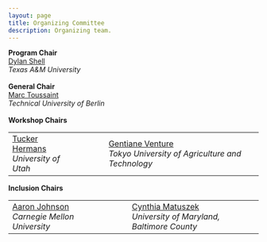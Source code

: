 ```yaml
---
layout: page
title: Organizing Committee
description: Organizing team.
---
```

<div>
    <div class="row text-center">
            <b>Program Chair</b><br>
            <a href="http://robotics.cs.tamu.edu/dshell">Dylan Shell</a><br>
            <i>Texas A&amp;M University</i><br>
            <br>
	    <b>General Chair</b><br>
            <a href="https://www.user.tu-berlin.de/mtoussai/">Marc Toussaint</a><br>
            <i>Technical University of Berlin</i><br>
            <br>
	    <b>Workshop Chairs</b><br>
            <table style="margin-left:auto;margin-right:auto;"><tr>
            <td>
            <a href="http://www.cs.utah.edu/~thermans/">Tucker Hermans</a><br>
            <i>University of Utah</i><br>
            </td>
            <td style="width:40px;"></td>
            <td>
            <a href="http://web.tuat.ac.jp/~venture/">Gentiane Venture</a><br>
            <i>Tokyo University of Agriculture and Technology</i><br>
            </td>
            </tr>
            </table>
	    <!--<b>Publication Chair</b><br>
            <a href="http://www.cs.utah.edu/~thermans/">Tucker Hermans</a><br>
            <i>University of Utah</i><br>
            <br>-->
	    <b>Inclusion Chairs</b><br>
            <table style="margin-left:auto;margin-right:auto;"><tr>
            <td>
            <a href="https://www.andrew.cmu.edu/user/amj1/">Aaron Johnson</a><br>
            <i>Carnegie Mellon University</i><br>
            </td>
            <td style="width:40px;"></td>
            <td>
            <a href="https://www.csee.umbc.edu/people/faculty/cynthia-matuszek/">Cynthia Matuszek</a><br>
            <i>University of Maryland, Baltimore County</i><br></td>
            </tr>
            </table>
</div>








